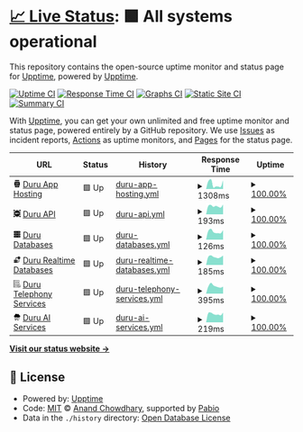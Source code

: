# [📈 Live Status](https://upptime.github.io/upptime): <!--live status--> **🟩 All systems operational**

This repository contains the open-source uptime monitor and status page for [Upptime](https://upptime.js.org), powered by [Upptime](https://github.com/upptime/upptime).

[![Uptime CI](https://github.com/duruapp/upptime/workflows/Uptime%20CI/badge.svg)](https://github.com/duruapp/upptime/actions?query=workflow%3A%22Uptime+CI%22)
[![Response Time CI](https://github.com/duruapp/upptime/workflows/Response%20Time%20CI/badge.svg)](https://github.com/duruapp/upptime/actions?query=workflow%3A%22Response+Time+CI%22)
[![Graphs CI](https://github.com/duruapp/upptime/workflows/Graphs%20CI/badge.svg)](https://github.com/duruapp/upptime/actions?query=workflow%3A%22Graphs+CI%22)
[![Static Site CI](https://github.com/duruapp/upptime/workflows/Static%20Site%20CI/badge.svg)](https://github.com/duruapp/upptime/actions?query=workflow%3A%22Static+Site+CI%22)
[![Summary CI](https://github.com/duruapp/upptime/workflows/Summary%20CI/badge.svg)](https://github.com/duruapp/upptime/actions?query=workflow%3A%22Summary+CI%22)

With [Upptime](https://upptime.js.org), you can get your own unlimited and free uptime monitor and status page, powered entirely by a GitHub repository. We use [Issues](https://github.com/upptime/upptime/issues) as incident reports, [Actions](https://github.com/duruapp/upptime/actions) as uptime monitors, and [Pages](https://upptime.github.io/upptime) for the status page.

<!--start: status pages-->
<!-- This summary is generated by Upptime (https://github.com/upptime/upptime) -->
<!-- Do not edit this manually, your changes will be overwritten -->
<!-- prettier-ignore -->
| URL | Status | History | Response Time | Uptime |
| --- | ------ | ------- | ------------- | ------ |
| <img alt="" src="https://raw.githubusercontent.com/duruapp/upptime/master/assets/app.png" height="13"> [Duru App Hosting](https://go.duru.app) | 🟩 Up | [duru-app-hosting.yml](https://github.com/duruApp/upptime/commits/HEAD/history/duru-app-hosting.yml) | <details><summary><img alt="Response time graph" src="./graphs/duru-app-hosting/response-time-week.png" height="20"> 1308ms</summary><br><a href="https://status.duru.app/history/duru-app-hosting"><img alt="Response time 1360" src="https://img.shields.io/endpoint?url=https%3A%2F%2Fraw.githubusercontent.com%2FduruApp%2Fupptime%2FHEAD%2Fapi%2Fduru-app-hosting%2Fresponse-time.json"></a><br><a href="https://status.duru.app/history/duru-app-hosting"><img alt="24-hour response time 2359" src="https://img.shields.io/endpoint?url=https%3A%2F%2Fraw.githubusercontent.com%2FduruApp%2Fupptime%2FHEAD%2Fapi%2Fduru-app-hosting%2Fresponse-time-day.json"></a><br><a href="https://status.duru.app/history/duru-app-hosting"><img alt="7-day response time 1308" src="https://img.shields.io/endpoint?url=https%3A%2F%2Fraw.githubusercontent.com%2FduruApp%2Fupptime%2FHEAD%2Fapi%2Fduru-app-hosting%2Fresponse-time-week.json"></a><br><a href="https://status.duru.app/history/duru-app-hosting"><img alt="30-day response time 1240" src="https://img.shields.io/endpoint?url=https%3A%2F%2Fraw.githubusercontent.com%2FduruApp%2Fupptime%2FHEAD%2Fapi%2Fduru-app-hosting%2Fresponse-time-month.json"></a><br><a href="https://status.duru.app/history/duru-app-hosting"><img alt="1-year response time 1360" src="https://img.shields.io/endpoint?url=https%3A%2F%2Fraw.githubusercontent.com%2FduruApp%2Fupptime%2FHEAD%2Fapi%2Fduru-app-hosting%2Fresponse-time-year.json"></a></details> | <details><summary><a href="https://status.duru.app/history/duru-app-hosting">100.00%</a></summary><a href="https://status.duru.app/history/duru-app-hosting"><img alt="All-time uptime 100.00%" src="https://img.shields.io/endpoint?url=https%3A%2F%2Fraw.githubusercontent.com%2FduruApp%2Fupptime%2FHEAD%2Fapi%2Fduru-app-hosting%2Fuptime.json"></a><br><a href="https://status.duru.app/history/duru-app-hosting"><img alt="24-hour uptime 100.00%" src="https://img.shields.io/endpoint?url=https%3A%2F%2Fraw.githubusercontent.com%2FduruApp%2Fupptime%2FHEAD%2Fapi%2Fduru-app-hosting%2Fuptime-day.json"></a><br><a href="https://status.duru.app/history/duru-app-hosting"><img alt="7-day uptime 100.00%" src="https://img.shields.io/endpoint?url=https%3A%2F%2Fraw.githubusercontent.com%2FduruApp%2Fupptime%2FHEAD%2Fapi%2Fduru-app-hosting%2Fuptime-week.json"></a><br><a href="https://status.duru.app/history/duru-app-hosting"><img alt="30-day uptime 100.00%" src="https://img.shields.io/endpoint?url=https%3A%2F%2Fraw.githubusercontent.com%2FduruApp%2Fupptime%2FHEAD%2Fapi%2Fduru-app-hosting%2Fuptime-month.json"></a><br><a href="https://status.duru.app/history/duru-app-hosting"><img alt="1-year uptime 100.00%" src="https://img.shields.io/endpoint?url=https%3A%2F%2Fraw.githubusercontent.com%2FduruApp%2Fupptime%2FHEAD%2Fapi%2Fduru-app-hosting%2Fuptime-year.json"></a></details>
| <img alt="" src="https://raw.githubusercontent.com/duruapp/upptime/master/assets/api.png" height="13"> [Duru API](https://duru-backend-wut4zsxq6q-nw.a.run.app/status) | 🟩 Up | [duru-api.yml](https://github.com/duruApp/upptime/commits/HEAD/history/duru-api.yml) | <details><summary><img alt="Response time graph" src="./graphs/duru-api/response-time-week.png" height="20"> 193ms</summary><br><a href="https://status.duru.app/history/duru-api"><img alt="Response time 189" src="https://img.shields.io/endpoint?url=https%3A%2F%2Fraw.githubusercontent.com%2FduruApp%2Fupptime%2FHEAD%2Fapi%2Fduru-api%2Fresponse-time.json"></a><br><a href="https://status.duru.app/history/duru-api"><img alt="24-hour response time 276" src="https://img.shields.io/endpoint?url=https%3A%2F%2Fraw.githubusercontent.com%2FduruApp%2Fupptime%2FHEAD%2Fapi%2Fduru-api%2Fresponse-time-day.json"></a><br><a href="https://status.duru.app/history/duru-api"><img alt="7-day response time 193" src="https://img.shields.io/endpoint?url=https%3A%2F%2Fraw.githubusercontent.com%2FduruApp%2Fupptime%2FHEAD%2Fapi%2Fduru-api%2Fresponse-time-week.json"></a><br><a href="https://status.duru.app/history/duru-api"><img alt="30-day response time 191" src="https://img.shields.io/endpoint?url=https%3A%2F%2Fraw.githubusercontent.com%2FduruApp%2Fupptime%2FHEAD%2Fapi%2Fduru-api%2Fresponse-time-month.json"></a><br><a href="https://status.duru.app/history/duru-api"><img alt="1-year response time 189" src="https://img.shields.io/endpoint?url=https%3A%2F%2Fraw.githubusercontent.com%2FduruApp%2Fupptime%2FHEAD%2Fapi%2Fduru-api%2Fresponse-time-year.json"></a></details> | <details><summary><a href="https://status.duru.app/history/duru-api">100.00%</a></summary><a href="https://status.duru.app/history/duru-api"><img alt="All-time uptime 100.00%" src="https://img.shields.io/endpoint?url=https%3A%2F%2Fraw.githubusercontent.com%2FduruApp%2Fupptime%2FHEAD%2Fapi%2Fduru-api%2Fuptime.json"></a><br><a href="https://status.duru.app/history/duru-api"><img alt="24-hour uptime 100.00%" src="https://img.shields.io/endpoint?url=https%3A%2F%2Fraw.githubusercontent.com%2FduruApp%2Fupptime%2FHEAD%2Fapi%2Fduru-api%2Fuptime-day.json"></a><br><a href="https://status.duru.app/history/duru-api"><img alt="7-day uptime 100.00%" src="https://img.shields.io/endpoint?url=https%3A%2F%2Fraw.githubusercontent.com%2FduruApp%2Fupptime%2FHEAD%2Fapi%2Fduru-api%2Fuptime-week.json"></a><br><a href="https://status.duru.app/history/duru-api"><img alt="30-day uptime 100.00%" src="https://img.shields.io/endpoint?url=https%3A%2F%2Fraw.githubusercontent.com%2FduruApp%2Fupptime%2FHEAD%2Fapi%2Fduru-api%2Fuptime-month.json"></a><br><a href="https://status.duru.app/history/duru-api"><img alt="1-year uptime 100.00%" src="https://img.shields.io/endpoint?url=https%3A%2F%2Fraw.githubusercontent.com%2FduruApp%2Fupptime%2FHEAD%2Fapi%2Fduru-api%2Fuptime-year.json"></a></details>
| <img alt="" src="https://raw.githubusercontent.com/duruapp/upptime/master/assets/database.png" height="13"> [Duru Databases](https://duru-backend-wut4zsxq6q-nw.a.run.app/status/database) | 🟩 Up | [duru-databases.yml](https://github.com/duruApp/upptime/commits/HEAD/history/duru-databases.yml) | <details><summary><img alt="Response time graph" src="./graphs/duru-databases/response-time-week.png" height="20"> 126ms</summary><br><a href="https://status.duru.app/history/duru-databases"><img alt="Response time 136" src="https://img.shields.io/endpoint?url=https%3A%2F%2Fraw.githubusercontent.com%2FduruApp%2Fupptime%2FHEAD%2Fapi%2Fduru-databases%2Fresponse-time.json"></a><br><a href="https://status.duru.app/history/duru-databases"><img alt="24-hour response time 147" src="https://img.shields.io/endpoint?url=https%3A%2F%2Fraw.githubusercontent.com%2FduruApp%2Fupptime%2FHEAD%2Fapi%2Fduru-databases%2Fresponse-time-day.json"></a><br><a href="https://status.duru.app/history/duru-databases"><img alt="7-day response time 126" src="https://img.shields.io/endpoint?url=https%3A%2F%2Fraw.githubusercontent.com%2FduruApp%2Fupptime%2FHEAD%2Fapi%2Fduru-databases%2Fresponse-time-week.json"></a><br><a href="https://status.duru.app/history/duru-databases"><img alt="30-day response time 140" src="https://img.shields.io/endpoint?url=https%3A%2F%2Fraw.githubusercontent.com%2FduruApp%2Fupptime%2FHEAD%2Fapi%2Fduru-databases%2Fresponse-time-month.json"></a><br><a href="https://status.duru.app/history/duru-databases"><img alt="1-year response time 136" src="https://img.shields.io/endpoint?url=https%3A%2F%2Fraw.githubusercontent.com%2FduruApp%2Fupptime%2FHEAD%2Fapi%2Fduru-databases%2Fresponse-time-year.json"></a></details> | <details><summary><a href="https://status.duru.app/history/duru-databases">100.00%</a></summary><a href="https://status.duru.app/history/duru-databases"><img alt="All-time uptime 100.00%" src="https://img.shields.io/endpoint?url=https%3A%2F%2Fraw.githubusercontent.com%2FduruApp%2Fupptime%2FHEAD%2Fapi%2Fduru-databases%2Fuptime.json"></a><br><a href="https://status.duru.app/history/duru-databases"><img alt="24-hour uptime 100.00%" src="https://img.shields.io/endpoint?url=https%3A%2F%2Fraw.githubusercontent.com%2FduruApp%2Fupptime%2FHEAD%2Fapi%2Fduru-databases%2Fuptime-day.json"></a><br><a href="https://status.duru.app/history/duru-databases"><img alt="7-day uptime 100.00%" src="https://img.shields.io/endpoint?url=https%3A%2F%2Fraw.githubusercontent.com%2FduruApp%2Fupptime%2FHEAD%2Fapi%2Fduru-databases%2Fuptime-week.json"></a><br><a href="https://status.duru.app/history/duru-databases"><img alt="30-day uptime 100.00%" src="https://img.shields.io/endpoint?url=https%3A%2F%2Fraw.githubusercontent.com%2FduruApp%2Fupptime%2FHEAD%2Fapi%2Fduru-databases%2Fuptime-month.json"></a><br><a href="https://status.duru.app/history/duru-databases"><img alt="1-year uptime 100.00%" src="https://img.shields.io/endpoint?url=https%3A%2F%2Fraw.githubusercontent.com%2FduruApp%2Fupptime%2FHEAD%2Fapi%2Fduru-databases%2Fuptime-year.json"></a></details>
| <img alt="" src="https://raw.githubusercontent.com/duruapp/upptime/master/assets/data-processing.png" height="13"> [Duru Realtime Databases](https://duru-backend-wut4zsxq6q-nw.a.run.app/status/realtime_database) | 🟩 Up | [duru-realtime-databases.yml](https://github.com/duruApp/upptime/commits/HEAD/history/duru-realtime-databases.yml) | <details><summary><img alt="Response time graph" src="./graphs/duru-realtime-databases/response-time-week.png" height="20"> 185ms</summary><br><a href="https://status.duru.app/history/duru-realtime-databases"><img alt="Response time 183" src="https://img.shields.io/endpoint?url=https%3A%2F%2Fraw.githubusercontent.com%2FduruApp%2Fupptime%2FHEAD%2Fapi%2Fduru-realtime-databases%2Fresponse-time.json"></a><br><a href="https://status.duru.app/history/duru-realtime-databases"><img alt="24-hour response time 228" src="https://img.shields.io/endpoint?url=https%3A%2F%2Fraw.githubusercontent.com%2FduruApp%2Fupptime%2FHEAD%2Fapi%2Fduru-realtime-databases%2Fresponse-time-day.json"></a><br><a href="https://status.duru.app/history/duru-realtime-databases"><img alt="7-day response time 185" src="https://img.shields.io/endpoint?url=https%3A%2F%2Fraw.githubusercontent.com%2FduruApp%2Fupptime%2FHEAD%2Fapi%2Fduru-realtime-databases%2Fresponse-time-week.json"></a><br><a href="https://status.duru.app/history/duru-realtime-databases"><img alt="30-day response time 182" src="https://img.shields.io/endpoint?url=https%3A%2F%2Fraw.githubusercontent.com%2FduruApp%2Fupptime%2FHEAD%2Fapi%2Fduru-realtime-databases%2Fresponse-time-month.json"></a><br><a href="https://status.duru.app/history/duru-realtime-databases"><img alt="1-year response time 183" src="https://img.shields.io/endpoint?url=https%3A%2F%2Fraw.githubusercontent.com%2FduruApp%2Fupptime%2FHEAD%2Fapi%2Fduru-realtime-databases%2Fresponse-time-year.json"></a></details> | <details><summary><a href="https://status.duru.app/history/duru-realtime-databases">100.00%</a></summary><a href="https://status.duru.app/history/duru-realtime-databases"><img alt="All-time uptime 100.00%" src="https://img.shields.io/endpoint?url=https%3A%2F%2Fraw.githubusercontent.com%2FduruApp%2Fupptime%2FHEAD%2Fapi%2Fduru-realtime-databases%2Fuptime.json"></a><br><a href="https://status.duru.app/history/duru-realtime-databases"><img alt="24-hour uptime 100.00%" src="https://img.shields.io/endpoint?url=https%3A%2F%2Fraw.githubusercontent.com%2FduruApp%2Fupptime%2FHEAD%2Fapi%2Fduru-realtime-databases%2Fuptime-day.json"></a><br><a href="https://status.duru.app/history/duru-realtime-databases"><img alt="7-day uptime 100.00%" src="https://img.shields.io/endpoint?url=https%3A%2F%2Fraw.githubusercontent.com%2FduruApp%2Fupptime%2FHEAD%2Fapi%2Fduru-realtime-databases%2Fuptime-week.json"></a><br><a href="https://status.duru.app/history/duru-realtime-databases"><img alt="30-day uptime 100.00%" src="https://img.shields.io/endpoint?url=https%3A%2F%2Fraw.githubusercontent.com%2FduruApp%2Fupptime%2FHEAD%2Fapi%2Fduru-realtime-databases%2Fuptime-month.json"></a><br><a href="https://status.duru.app/history/duru-realtime-databases"><img alt="1-year uptime 100.00%" src="https://img.shields.io/endpoint?url=https%3A%2F%2Fraw.githubusercontent.com%2FduruApp%2Fupptime%2FHEAD%2Fapi%2Fduru-realtime-databases%2Fuptime-year.json"></a></details>
| <img alt="" src="https://raw.githubusercontent.com/duruapp/upptime/master/assets/telephone.png" height="13"> [Duru Telephony Services](https://duru-backend-wut4zsxq6q-nw.a.run.app/status/telephony) | 🟩 Up | [duru-telephony-services.yml](https://github.com/duruApp/upptime/commits/HEAD/history/duru-telephony-services.yml) | <details><summary><img alt="Response time graph" src="./graphs/duru-telephony-services/response-time-week.png" height="20"> 395ms</summary><br><a href="https://status.duru.app/history/duru-telephony-services"><img alt="Response time 316" src="https://img.shields.io/endpoint?url=https%3A%2F%2Fraw.githubusercontent.com%2FduruApp%2Fupptime%2FHEAD%2Fapi%2Fduru-telephony-services%2Fresponse-time.json"></a><br><a href="https://status.duru.app/history/duru-telephony-services"><img alt="24-hour response time 376" src="https://img.shields.io/endpoint?url=https%3A%2F%2Fraw.githubusercontent.com%2FduruApp%2Fupptime%2FHEAD%2Fapi%2Fduru-telephony-services%2Fresponse-time-day.json"></a><br><a href="https://status.duru.app/history/duru-telephony-services"><img alt="7-day response time 395" src="https://img.shields.io/endpoint?url=https%3A%2F%2Fraw.githubusercontent.com%2FduruApp%2Fupptime%2FHEAD%2Fapi%2Fduru-telephony-services%2Fresponse-time-week.json"></a><br><a href="https://status.duru.app/history/duru-telephony-services"><img alt="30-day response time 397" src="https://img.shields.io/endpoint?url=https%3A%2F%2Fraw.githubusercontent.com%2FduruApp%2Fupptime%2FHEAD%2Fapi%2Fduru-telephony-services%2Fresponse-time-month.json"></a><br><a href="https://status.duru.app/history/duru-telephony-services"><img alt="1-year response time 316" src="https://img.shields.io/endpoint?url=https%3A%2F%2Fraw.githubusercontent.com%2FduruApp%2Fupptime%2FHEAD%2Fapi%2Fduru-telephony-services%2Fresponse-time-year.json"></a></details> | <details><summary><a href="https://status.duru.app/history/duru-telephony-services">100.00%</a></summary><a href="https://status.duru.app/history/duru-telephony-services"><img alt="All-time uptime 99.97%" src="https://img.shields.io/endpoint?url=https%3A%2F%2Fraw.githubusercontent.com%2FduruApp%2Fupptime%2FHEAD%2Fapi%2Fduru-telephony-services%2Fuptime.json"></a><br><a href="https://status.duru.app/history/duru-telephony-services"><img alt="24-hour uptime 100.00%" src="https://img.shields.io/endpoint?url=https%3A%2F%2Fraw.githubusercontent.com%2FduruApp%2Fupptime%2FHEAD%2Fapi%2Fduru-telephony-services%2Fuptime-day.json"></a><br><a href="https://status.duru.app/history/duru-telephony-services"><img alt="7-day uptime 100.00%" src="https://img.shields.io/endpoint?url=https%3A%2F%2Fraw.githubusercontent.com%2FduruApp%2Fupptime%2FHEAD%2Fapi%2Fduru-telephony-services%2Fuptime-week.json"></a><br><a href="https://status.duru.app/history/duru-telephony-services"><img alt="30-day uptime 99.91%" src="https://img.shields.io/endpoint?url=https%3A%2F%2Fraw.githubusercontent.com%2FduruApp%2Fupptime%2FHEAD%2Fapi%2Fduru-telephony-services%2Fuptime-month.json"></a><br><a href="https://status.duru.app/history/duru-telephony-services"><img alt="1-year uptime 99.97%" src="https://img.shields.io/endpoint?url=https%3A%2F%2Fraw.githubusercontent.com%2FduruApp%2Fupptime%2FHEAD%2Fapi%2Fduru-telephony-services%2Fuptime-year.json"></a></details>
| <img alt="" src="https://raw.githubusercontent.com/duruapp/upptime/master/assets/ai.png" height="13"> [Duru AI Services](https://duru-backend-wut4zsxq6q-nw.a.run.app/status/ai) | 🟩 Up | [duru-ai-services.yml](https://github.com/duruApp/upptime/commits/HEAD/history/duru-ai-services.yml) | <details><summary><img alt="Response time graph" src="./graphs/duru-ai-services/response-time-week.png" height="20"> 219ms</summary><br><a href="https://status.duru.app/history/duru-ai-services"><img alt="Response time 204" src="https://img.shields.io/endpoint?url=https%3A%2F%2Fraw.githubusercontent.com%2FduruApp%2Fupptime%2FHEAD%2Fapi%2Fduru-ai-services%2Fresponse-time.json"></a><br><a href="https://status.duru.app/history/duru-ai-services"><img alt="24-hour response time 228" src="https://img.shields.io/endpoint?url=https%3A%2F%2Fraw.githubusercontent.com%2FduruApp%2Fupptime%2FHEAD%2Fapi%2Fduru-ai-services%2Fresponse-time-day.json"></a><br><a href="https://status.duru.app/history/duru-ai-services"><img alt="7-day response time 219" src="https://img.shields.io/endpoint?url=https%3A%2F%2Fraw.githubusercontent.com%2FduruApp%2Fupptime%2FHEAD%2Fapi%2Fduru-ai-services%2Fresponse-time-week.json"></a><br><a href="https://status.duru.app/history/duru-ai-services"><img alt="30-day response time 223" src="https://img.shields.io/endpoint?url=https%3A%2F%2Fraw.githubusercontent.com%2FduruApp%2Fupptime%2FHEAD%2Fapi%2Fduru-ai-services%2Fresponse-time-month.json"></a><br><a href="https://status.duru.app/history/duru-ai-services"><img alt="1-year response time 204" src="https://img.shields.io/endpoint?url=https%3A%2F%2Fraw.githubusercontent.com%2FduruApp%2Fupptime%2FHEAD%2Fapi%2Fduru-ai-services%2Fresponse-time-year.json"></a></details> | <details><summary><a href="https://status.duru.app/history/duru-ai-services">100.00%</a></summary><a href="https://status.duru.app/history/duru-ai-services"><img alt="All-time uptime 100.00%" src="https://img.shields.io/endpoint?url=https%3A%2F%2Fraw.githubusercontent.com%2FduruApp%2Fupptime%2FHEAD%2Fapi%2Fduru-ai-services%2Fuptime.json"></a><br><a href="https://status.duru.app/history/duru-ai-services"><img alt="24-hour uptime 100.00%" src="https://img.shields.io/endpoint?url=https%3A%2F%2Fraw.githubusercontent.com%2FduruApp%2Fupptime%2FHEAD%2Fapi%2Fduru-ai-services%2Fuptime-day.json"></a><br><a href="https://status.duru.app/history/duru-ai-services"><img alt="7-day uptime 100.00%" src="https://img.shields.io/endpoint?url=https%3A%2F%2Fraw.githubusercontent.com%2FduruApp%2Fupptime%2FHEAD%2Fapi%2Fduru-ai-services%2Fuptime-week.json"></a><br><a href="https://status.duru.app/history/duru-ai-services"><img alt="30-day uptime 100.00%" src="https://img.shields.io/endpoint?url=https%3A%2F%2Fraw.githubusercontent.com%2FduruApp%2Fupptime%2FHEAD%2Fapi%2Fduru-ai-services%2Fuptime-month.json"></a><br><a href="https://status.duru.app/history/duru-ai-services"><img alt="1-year uptime 100.00%" src="https://img.shields.io/endpoint?url=https%3A%2F%2Fraw.githubusercontent.com%2FduruApp%2Fupptime%2FHEAD%2Fapi%2Fduru-ai-services%2Fuptime-year.json"></a></details>

<!--end: status pages-->

[**Visit our status website →**](https://upptime.github.io/upptime)

## 📄 License

- Powered by: [Upptime](https://github.com/upptime/upptime)
- Code: [MIT](./LICENSE) © [Anand Chowdhary](https://anandchowdhary.com), supported by [Pabio](https://pabio.com)
- Data in the `./history` directory: [Open Database License](https://opendatacommons.org/licenses/odbl/1-0/)
